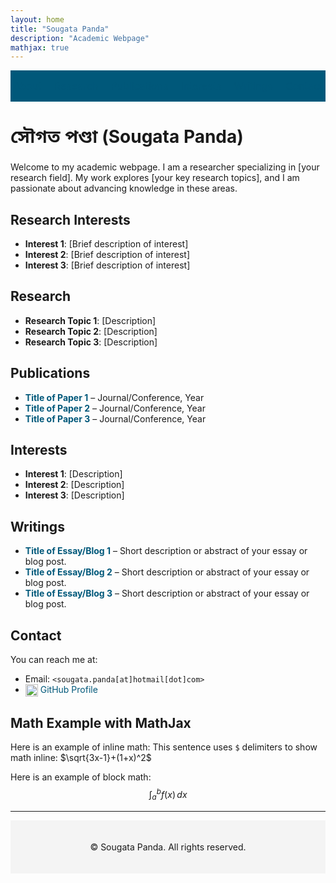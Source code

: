 ```yaml
---
layout: home
title: "Sougata Panda"
description: "Academic Webpage"
mathjax: true
---
```


<style>
  /* Global hyperlink color */
  a { color: #00587A !important; text-decoration: none; }

  /* Navigation bar - always in a single line */
  .navbar {
    display: flex;
    justify-content: center;
    align-items: center;
    background: #00587A;
    padding: 10px;
    gap: 10px;
  }

  .navbar a {
    color: white;
    padding: 5px;
    white-space: nowrap;
    font-size: clamp(12px, 2vw, 16px); /* Auto-resize text */
    flex: 1; /* Distribute space evenly */
    text-align: center;
  }
</style>

<!-- Navigation Bar (No Scrolling, Shrinks Instead) -->
<div class="navbar">
  <a href="#about">About</a>
  <a href="#research">Research</a>
  <a href="#publications">Publications</a>
  <a href="#interests">Interests</a>
  <a href="#writings">Writings</a>
  <a href="#contact">Contact</a>
</div>

# <span style="font-family: 'Noto Sans Bengali', sans-serif;">সৌগত পণ্ডা</span> (Sougata Panda)
Welcome to my academic webpage. I am a researcher specializing in [your research field]. My work explores [your key research topics], and I am passionate about advancing knowledge in these areas.

## <a id="about"></a> Research Interests
- **Interest 1**: [Brief description of interest]
- **Interest 2**: [Brief description of interest]
- **Interest 3**: [Brief description of interest]

## <a id="research"></a> Research
- **Research Topic 1**: [Description]
- **Research Topic 2**: [Description]
- **Research Topic 3**: [Description]

## <a id="publications"></a> Publications
- **[Title of Paper 1](#)** – Journal/Conference, Year
- **[Title of Paper 2](#)** – Journal/Conference, Year
- **[Title of Paper 3](#)** – Journal/Conference, Year

## <a id="interests"></a> Interests
- **Interest 1**: [Description]
- **Interest 2**: [Description]
- **Interest 3**: [Description]

## <a id="writings"></a> Writings
- **[Title of Essay/Blog 1](#)** – Short description or abstract of your essay or blog post.
- **[Title of Essay/Blog 2](#)** – Short description or abstract of your essay or blog post.
- **[Title of Essay/Blog 3](#)** – Short description or abstract of your essay or blog post.

## <a id="contact"></a> Contact
You can reach me at:
- Email: `<sougata.panda[at]hotmail[dot]com>`
- <a href="https://github.com/sougata543" style="text-decoration: none; color: #00587A;">
    <img src="https://github.githubassets.com/images/modules/logos_page/GitHub-Mark.png" alt="GitHub" width="20" style="vertical-align: middle;"> GitHub Profile</a>


## Math Example with MathJax
Here is an example of inline math: This sentence uses `$` delimiters to show math inline: $\sqrt{3x-1}+(1+x)^2$


Here is an example of block math:
$$\int_{a}^{b} f(x) \, dx$$

<hr>

<!-- Footer with Copyright -->
<footer style="text-align: center; padding: 20px; font-size: 14px; background-color: #f4f4f4;">
    <p>&copy; <script>document.write(new Date().getFullYear());</script> Sougata Panda. All rights reserved.</p>
</footer>
